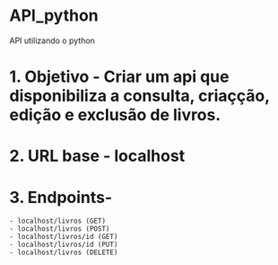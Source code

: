 # API_python
 API utilizando o python

# 1. Objetivo - Criar um api que disponibiliza a consulta, criaçção, edição e exclusão de livros.
# 2. URL base - localhost
# 3. Endpoints- 
    - localhost/livros (GET)
    - localhost/livros (POST)
    - localhost/livros/id (GET)
    - localhost/livros/id (PUT)
    - localhost/livros (DELETE)
